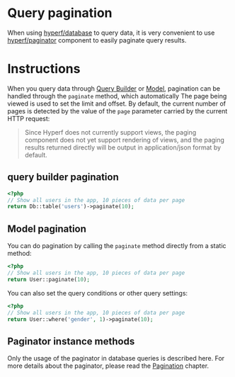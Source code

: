 # Query pagination

When using [hyperf/database](https://github.com/hyperf-cloud/database) to query data, it is very convenient to use [hyperf/paginator](https://github.com/hyperf-cloud/paginator) component to easily paginate query results.

# Instructions

When you query data through [Query Builder](en/db/querybuilder.md) or [Model](en/db/model.md), pagination can be handled through the `paginate` method, which automatically The page being viewed is used to set the limit and offset. By default, the current number of pages is detected by the value of the `page` parameter carried by the current HTTP request:

> Since Hyperf does not currently support views, the paging component does not yet support rendering of views, and the paging results returned directly will be output in application/json format by default.

## query builder pagination

```php
<?php
// Show all users in the app, 10 pieces of data per page
return Db::table('users')->paginate(10);
```

## Model pagination

You can do pagination by calling the `paginate` method directly from a static method:

```php
<?php
// Show all users in the app, 10 pieces of data per page
return User::paginate(10);
```

You can also set the query conditions or other query settings:

```php
<?php 
// Show all users in the app, 10 pieces of data per page
return User::where('gender', 1)->paginate(10);
```

## Paginator instance methods

Only the usage of the paginator in database queries is described here. For more details about the paginator, please read the [Pagination](en/paginator.md) chapter.
